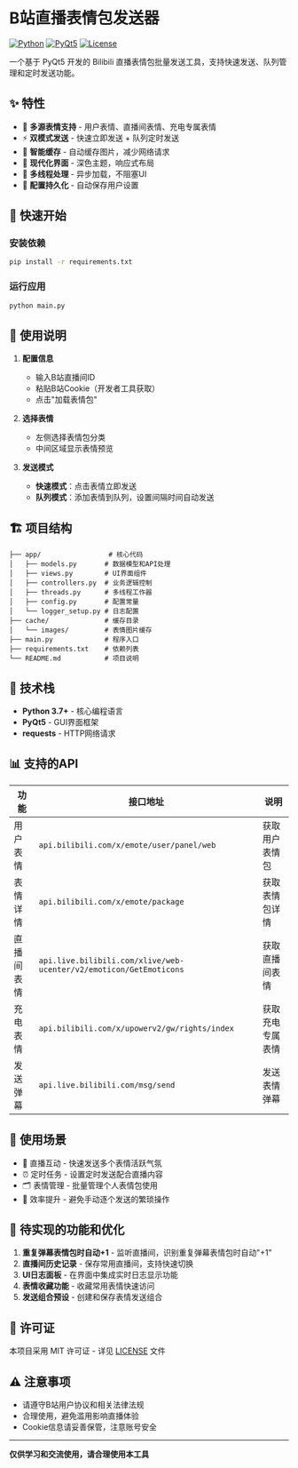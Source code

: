 # B站直播表情包发送器

[![Python](https://img.shields.io/badge/Python-3.7%2B-blue)](https://www.python.org/)
[![PyQt5](https://img.shields.io/badge/GUI-PyQt5-green)](https://pypi.org/project/PyQt5/)
[![License](https://img.shields.io/badge/License-MIT-yellow)](LICENSE)

一个基于 PyQt5 开发的 Bilibili 直播表情包批量发送工具，支持快速发送、队列管理和定时发送功能。

## ✨ 特性

- 🎯 **多源表情支持** - 用户表情、直播间表情、充电专属表情
- ⚡ **双模式发送** - 快速立即发送 + 队列定时发送
- 💾 **智能缓存** - 自动缓存图片，减少网络请求
- 🎨 **现代化界面** - 深色主题，响应式布局
- 🔄 **多线程处理** - 异步加载，不阻塞UI
- 💾 **配置持久化** - 自动保存用户设置

## 🚀 快速开始

### 安装依赖

```bash
pip install -r requirements.txt
```

### 运行应用

```bash
python main.py
```


## 📖 使用说明

1. **配置信息**
   - 输入B站直播间ID
   - 粘贴B站Cookie（开发者工具获取）
   - 点击"加载表情包"

2. **选择表情**
   - 左侧选择表情包分类
   - 中间区域显示表情预览

3. **发送模式**
   - **快速模式**：点击表情立即发送
   - **队列模式**：添加表情到队列，设置间隔时间自动发送

## 🏗️ 项目结构

```
├── app/                 # 核心代码
│   ├── models.py       # 数据模型和API处理
│   ├── views.py        # UI界面组件
│   ├── controllers.py  # 业务逻辑控制
│   ├── threads.py      # 多线程工作器
│   ├── config.py       # 配置常量
│   └── logger_setup.py # 日志配置
├── cache/              # 缓存目录
│   └── images/         # 表情图片缓存
├── main.py             # 程序入口
├── requirements.txt    # 依赖列表
└── README.md           # 项目说明
```

## 🔧 技术栈

- **Python 3.7+** - 核心编程语言
- **PyQt5** - GUI界面框架
- **requests** - HTTP网络请求

## 📊 支持的API

| 功能 | 接口地址 | 说明 |
|------|----------|------|
| 用户表情 | `api.bilibili.com/x/emote/user/panel/web` | 获取用户表情包 |
| 表情详情 | `api.bilibili.com/x/emote/package` | 获取表情包详情 |
| 直播间表情 | `api.live.bilibili.com/xlive/web-ucenter/v2/emoticon/GetEmoticons` | 获取直播间表情 |
| 充电表情 | `api.bilibili.com/x/upowerv2/gw/rights/index` | 获取充电专属表情 |
| 发送弹幕 | `api.live.bilibili.com/msg/send` | 发送表情弹幕 |

## 🎯 使用场景

- 🎪 直播互动 - 快速发送多个表情活跃气氛
- ⏰ 定时任务 - 设置定时发送配合直播内容
- 🗂️ 表情管理 - 批量管理个人表情包使用
- 🚀 效率提升 - 避免手动逐个发送的繁琐操作

## 🚧 待实现的功能和优化

1. **重复弹幕表情包时自动+1** - 监听直播间，识别重复弹幕表情包时自动"+1"
2. **直播间历史记录** - 保存常用直播间，支持快速切换
3. **UI日志面板** - 在界面中集成实时日志显示功能
4. **表情收藏功能** - 收藏常用表情快速访问
5. **发送组合预设** - 创建和保存表情发送组合

## 📄 许可证

本项目采用 MIT 许可证 - 详见 [LICENSE](LICENSE) 文件

## ⚠️ 注意事项

- 请遵守B站用户协议和相关法律法规
- 合理使用，避免滥用影响直播体验
- Cookie信息请妥善保管，注意账号安全

---

**仅供学习和交流使用，请合理使用本工具**